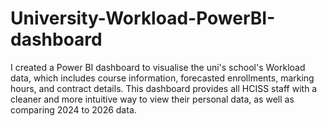 # University-Workload-PowerBI-dashboard
I created a Power BI dashboard to visualise the uni's school's Workload data, which includes course information, forecasted enrollments, marking hours, and contract details. This dashboard provides all HCISS staff with a cleaner and more intuitive way to view their personal data, as well as comparing 2024 to 2026 data.
